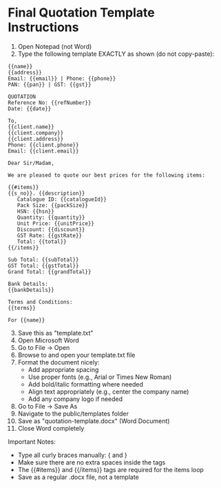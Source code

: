 # Final Quotation Template Instructions

1. Open Notepad (not Word)
2. Type the following template EXACTLY as shown (do not copy-paste):

```
{{name}}
{{address}}
Email: {{email}} | Phone: {{phone}}
PAN: {{pan}} | GST: {{gst}}

QUOTATION
Reference No: {{refNumber}}
Date: {{date}}

To,
{{client.name}}
{{client.company}}
{{client.address}}
Phone: {{client.phone}}
Email: {{client.email}}

Dear Sir/Madam,

We are pleased to quote our best prices for the following items:

{{#items}}
{{s_no}}. {{description}}
   Catalogue ID: {{catalogueId}}
   Pack Size: {{packSize}}
   HSN: {{hsn}}
   Quantity: {{quantity}}
   Unit Price: {{unitPrice}}
   Discount: {{discount}}
   GST Rate: {{gstRate}}
   Total: {{total}}
{{/items}}

Sub Total: {{subTotal}}
GST Total: {{gstTotal}}
Grand Total: {{grandTotal}}

Bank Details:
{{bankDetails}}

Terms and Conditions:
{{terms}}

For {{name}}
```

3. Save this as "template.txt"
4. Open Microsoft Word
5. Go to File -> Open
6. Browse to and open your template.txt file
7. Format the document nicely:
   - Add appropriate spacing
   - Use proper fonts (e.g., Arial or Times New Roman)
   - Add bold/italic formatting where needed
   - Align text appropriately (e.g., center the company name)
   - Add any company logo if needed
8. Go to File -> Save As
9. Navigate to the public/templates folder
10. Save as "quotation-template.docx" (Word Document)
11. Close Word completely

Important Notes:
- Type all curly braces manually: { and }
- Make sure there are no extra spaces inside the tags
- The {{#items}} and {{/items}} tags are required for the items loop
- Save as a regular .docx file, not a template

